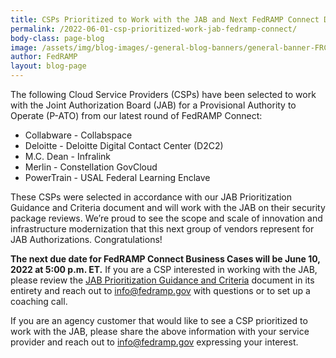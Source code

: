 ```yaml
---
title: CSPs Prioritized to Work with the JAB and Next FedRAMP Connect Due Date
permalink: /2022-06-01-csp-prioritized-work-jab-fedramp-connect/
body-class: page-blog
image: /assets/img/blog-images/-general-blog-banners/general-banner-FRConnect.png
author: FedRAMP
layout: blog-page
---
```


The following Cloud Service Providers (CSPs) have been selected to work with the Joint Authorization Board (JAB) for a Provisional Authority to Operate (P-ATO) from our latest round of FedRAMP Connect:  
- Collabware - Collabspace
- Deloitte - Deloitte Digital Contact Center (D2C2)
- M.C. Dean - Infralink
- Merlin - Constellation GovCloud
- PowerTrain - USAL Federal Learning Enclave

These CSPs were selected in accordance with our JAB Prioritization Guidance and Criteria document and will work with the JAB on their security package reviews. We’re proud to see the scope and scale of innovation and infrastructure modernization that this next group of vendors represent for JAB Authorizations. Congratulations!

**The next due date for FedRAMP Connect Business Cases will be June 10, 2022 at 5:00 p.m. ET.** If you are a CSP interested in working with the JAB, please review the <a href="https://www.fedramp.gov/assets/resources/documents/CSP_JAB_P-ATO_Prioritization_Criteria_and_Guidance.pdf" target="_blank" rel="noopener noreferrer">JAB Prioritization Guidance and Criteria</a> document in its entirety and reach out to <a href="mailto:info@fedramp.gov">info@fedramp.gov</a> with questions or to set up a coaching call.

If you are an agency customer that would like to see a CSP prioritized to work with the JAB, please share the above information with your service provider and reach out to <a href="mailto:info@fedramp.gov">info@fedramp.gov</a> expressing your interest. 
